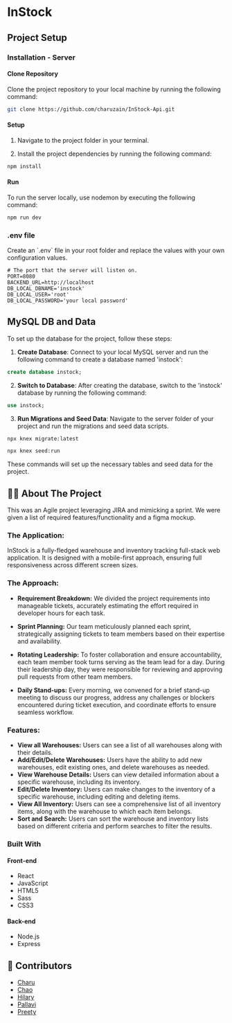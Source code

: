 # InStock

## Project Setup

### Installation - Server

#### Clone Repository

Clone the project repository to your local machine by running the following command:

```bash
git clone https://github.com/charuzain/InStock-Api.git
```

#### Setup

1. Navigate to the project folder in your terminal.

2. Install the project dependencies by running the following command:

```bash
npm install
```

#### Run

To run the server locally, use nodemon by executing the following command:

```bash
npm run dev
```

### .env file

Create an \`.env\` file in your root folder and replace the values with your own configuration values.

```env
# The port that the server will listen on.
PORT=8080
BACKEND_URL=http://localhost
DB_LOCAL_DBNAME='instock'
DB_LOCAL_USER='root'
DB_LOCAL_PASSWORD='your local password'
```

## MySQL DB and Data

To set up the database for the project, follow these steps:

1. **Create Database**: Connect to your local MySQL server and run the following command to create a database named 'instock':

```sql
create database instock;
```

2. **Switch to Database**: After creating the database, switch to the 'instock' database by running the following command:

```sql
use instock;
```

3. **Run Migrations and Seed Data**: Navigate to the server folder of your project and run the migrations and seed data scripts. 

```bash
npx knex migrate:latest
```
```bash
npx knex seed:run
```


These commands will set up the necessary tables and seed data for the project.


## 👷‍♂️ About The Project

This was an Agile project leveraging JIRA and mimicking a sprint. We were given a list of required features/functionality and a figma mockup.

### The Application:
InStock is a fully-fledged warehouse and inventory tracking full-stack web application. It is designed with a mobile-first approach, ensuring full responsiveness across different screen sizes.


### The Approach:
- **Requirement Breakdown:** We divided the project requirements into manageable tickets, accurately estimating the effort required in developer hours for each task.

- **Sprint Planning:** Our team meticulously planned each sprint, strategically assigning tickets to team members based on their expertise and availability.

- **Rotating Leadership:** To foster collaboration and ensure accountability, each team member took turns serving as the team lead for a day. During their leadership day, they were responsible for reviewing and approving pull requests from other team members.

- **Daily Stand-ups:** Every morning, we convened for a brief stand-up meeting to discuss our progress, address any challenges or blockers encountered during ticket execution, and coordinate efforts to ensure seamless workflow.


### Features:
- **View all Warehouses:** Users can see a list of all warehouses along with their details.
- **Add/Edit/Delete Warehouses:** Users have the ability to add new warehouses, edit existing ones, and delete warehouses as needed.
- **View Warehouse Details:** Users can view detailed information about a specific warehouse, including its inventory.
- **Edit/Delete Inventory:** Users can make changes to the inventory of a specific warehouse, including editing and deleting items.
- **View All Inventory:** Users can see a comprehensive list of all inventory items, along with the warehouse to which each item belongs.
- **Sort and Search:** Users can sort the warehouse and inventory lists based on different criteria and perform searches to filter the results.

### Built With

#### Front-end

- React
- JavaScript
- HTML5
- Sass
- CSS3

#### Back-end

- Node.js
- Express


## 👷 Contributors

- [Charu](https://github.com/charuzain)
- [Chao](https://github.com/Chao-Meng)
- [Hilary](https://github.com/hilarykhc/instock-client)
- [Pallavi](https://github.com/Pallavi1844)
- [Preety](https://github.com/preety92)